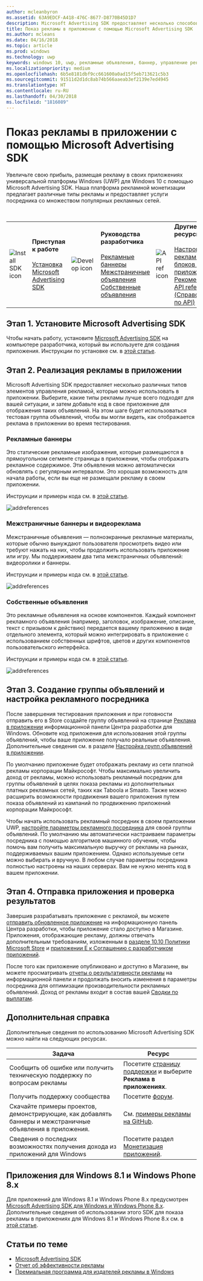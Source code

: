 ```yaml
---
author: mcleanbyron
ms.assetid: 63A9EDCF-A418-476C-8677-D8770B45D1D7
description: Microsoft Advertising SDK предоставляет несколько способов монетизации приложения с помощью рекламы.
title: Показ рекламы в приложении с помощью Microsoft Advertising SDK
ms.author: mcleans
ms.date: 04/16/2018
ms.topic: article
ms.prod: windows
ms.technology: uwp
keywords: windows 10, uwp, рекламные объявления, баннер, управление рекламой, межстраничная
ms.localizationpriority: medium
ms.openlocfilehash: 6b5e8181dbf9cc661600a0ad15f5eb713621c5b3
ms.sourcegitcommit: 91511d2d1dc8ab74b566aaeab3ef2139e7ed4945
ms.translationtype: HT
ms.contentlocale: ru-RU
ms.lasthandoff: 04/30/2018
ms.locfileid: "1816089"
---
```

# <a name="display-ads-in-your-app-with-the-microsoft-advertising-sdk"></a>Показ рекламы в приложении с помощью Microsoft Advertising SDK

Увеличьте свою прибыль, размещая рекламу в своих приложениях универсальной платформы Windows (UWP) для Windows 10 с помощью Microsoft Advertising SDK. Наша платформа рекламной монетизации предлагает различные типы рекламы и предоставляет услуги посредника со множеством популярных рекламных сетей.

<br/>

<table style="border: none !important;">
<colgroup>
<col width="10%" />
<col width="23%" />
<col width="10%" />
<col width="23%" />
<col width="10%" />
<col width="23%" />
</colgroup>
<tbody>
<tr>
<td align="left"><img src="images/install-sdk.png" alt="Install SDK icon" /></td>
<td align="left"><b>Приступая к работе</b><br/><br/>
    <a href="http://aka.ms/ads-sdk-uwp">Установка Microsoft Advertising SDK</a>
</td>
<td align="left"><img src="images/write-code.png" alt="Develop icon" /></td>
<td align="left"><b>Руководства разработчика</b><br/><br/>
    <a href="banner-ads.md">Рекламные баннеры</a>
    <br/>
    <a href="interstitial-ads.md">Межстраничные объявления</a>
    <br/>
    <a href="native-ads.md">Собственные объявления</a>
    </td>
<td align="left"><img src="images/api-reference.png" alt="API ref icon" /></td>
<td align="left"><b>Другие ресурсы</b><br/><br/>
    <a href="set-up-ad-units-in-your-app.md">Настройка рекламных блоков в приложении</a>
    <br/>
    <a href="best-practices-for-ads-in-apps.md">Рекомендации</a>
    <br/>
    <a href="https://msdn.microsoft.com/en-us/library/windows/apps/mt691884.aspx">API reference (Справочник по API)</a>
    </td>
</tr>
</tbody>
</table>

## <a name="step-1-install-the-microsoft-advertising-sdk"></a>Этап 1. Установите Microsoft Advertising SDK

Чтобы начать работу, установите [Microsoft Advertising SDK](http://aka.ms/ads-sdk-uwp) на компьютере разработчика, который вы используете для создания приложения. Инструкции по установке см. в [этой статье](install-the-microsoft-advertising-libraries.md).

## <a name="step-2-implement-ads-in-your-app"></a>Этап 2. Реализация рекламы в приложении

Microsoft Advertising SDK предоставляет несколько различных типов элементов управления рекламой, которые можно использовать в приложении. Выберите, какие типы рекламы лучше всего подходят для вашей ситуации, и затем добавьте код в свое приложение для отображения таких объявлений. На этом шаге будет использоваться тестовая группа объявлений, чтобы вы могли видеть, как отображается реклама в приложении во время тестирования.

### <a name="banner-ads"></a>Рекламные баннеры

Это статические рекламные изображения, которые размещаются в прямоугольном сегменте страницы в приложении, чтобы отображать рекламное содержимое. Эти объявления можно автоматически обновлять с регулярным интервалом. Это хорошая возможность для начала работы, если вы еще не размещали рекламу в своем приложении.

Инструкции и примеры кода см. в [этой статье](adcontrol-in-xaml-and--net.md).

![addreferences](images/banner-ad.png)

### <a name="interstitial-video-and-interstitial-banner-ads"></a>Межстраничные баннеры и видеореклама

Межстраничные объявления — полноэкранные рекламные материалы, которые обычно вынуждают пользователя просмотреть видео или требуют нажать на них, чтобы продолжить использовать приложение или игру. Мы поддерживаем два типа межстраничных объявлений: видеоролики и баннеры.

Инструкции и примеры кода см. в [этой статье](interstitial-ads.md).

![addreferences](images/interstitial-ad.png)

### <a name="native-ads"></a>Собственные объявления

Это рекламные объявления на основе компонентов. Каждый компонент рекламного объявления (например, заголовок, изображение, описание, текст с призывом к действию) передается вашему приложению в виде отдельного элемента, который можно интегрировать в приложение с использованием собственных шрифтов, цветов и других компонентов пользовательского интерфейса.

Инструкции и примеры кода см. в [этой статье](native-ads.md).

![addreferences](images/native-ad.png)

<span id="ad-mediation"/>

## <a name="step-3-create-an-ad-unit-and-configure-mediation"></a>Этап 3. Создание группы объявлений и настройка рекламного посредника

После завершения тестирования приложения и при готовности отправить его в Store создайте группу объявлений на странице [Реклама в приложении](../publish/in-app-ads.md) информационной панели Центра разработки для Windows. Обновите код приложения для использования этой группы объявлений, чтобы ваше приложение получало реальные объявления. Дополнительные сведения см. в разделе [Настройка групп объявлений в приложении](set-up-ad-units-in-your-app.md#live-ad-units).

По умолчанию приложение будет отображать рекламу из сети платной рекламы корпорации Майкрософт. Чтобы максимально увеличить доход от рекламы, можно использовать рекламный посредник для группы объявлений в целях показа рекламы из дополнительных платных рекламных сетей, таких как Taboola и Smaato. Также можно расширить возможности продвижения вашего приложения путем показа объявлений из кампаний по продвижению приложений корпорации Майкрософт.

Чтобы начать использовать рекламный посредник в своем приложении UWP, [настройте параметры рекламного посредника](../publish/in-app-ads.md#mediation-settings) для своей группы объявлений. По умолчанию мы автоматически настраиваем параметры посредника с помощью алгоритмов машинного обучения, чтобы помочь вам получить максимальную выручку от рекламы на рынках, поддерживаемых вашим приложением. Однако используемые сети можно выбирать и вручную. В любом случае параметры посредника полностью настроены на наших серверах. Вам не нужно менять код в вашем приложении.    

## <a name="step-4-submit-your-app-and-review-performance"></a>Этап 4. Отправка приложения и проверка результатов

Завершив разрабатывать приложение с рекламой, вы можете [отправить обновленное приложение](https://docs.microsoft.com/windows/uwp/publish/app-submissions) на информационную панель Центра разработки, чтобы приложение стало доступно в Магазине. Приложения, отображающие рекламу, должны отвечать дополнительным требованиям, изложенным в [разделе 10.10 Политики Microsoft Store](https://docs.microsoft.com/legal/windows/agreements/store-policies#1010-advertising-conduct-and-content) и [приложении E к Соглашению с разработчиком приложений](https://docs.microsoft.com/legal/windows/agreements/app-developer-agreement).

После того как приложение опубликовано и доступно в Магазине, вы можете просматривать [отчеты о результативности рекламы](../publish/advertising-performance-report.md) на информационной панели и продолжать вносить изменения в параметры посредника для оптимизации производительности рекламных объявлений. Доход от рекламы входит в состав вашей [Сводки по выплатам](../publish/payout-summary.md).

<span id="additional-help" />

## <a name="additional-help"></a>Дополнительная справка

Дополнительные сведения по использованию Microsoft Advertising SDK можно найти на следующих ресурсах.

|  Задача    | Ресурс |               
|----------|-------|
| Сообщить об ошибке или получить техническую поддержку по вопросам рекламы     | Посетите [страницу поддержки](https://developer.microsoft.com/en-us/windows/support) и выберите **Реклама в приложениях**.        |
| Получить поддержку сообщества     | Посетите [форум](http://go.microsoft.com/fwlink/p/?LinkId=401266).       |
| Скачайте примеры проектов, демонстрирующие, как добавлять баннеры и межстраничные объявления в приложения.     | См. [примеры рекламы на GitHub](http://aka.ms/githubads).       |
| Сведения о последних возможностях получения дохода из приложений для Windows     | Посетите раздел [Монетизация приложений](https://developer.microsoft.com/store/monetize).        |

## <a name="windows-81-and-windows-phone-8x-apps"></a>Приложения для Windows 8.1 и Windows Phone 8.x

Для приложений для Windows 8.1 и Windows Phone 8.x предусмотрен [Microsoft Advertising SDK для Windows и Windows Phone 8.x](http://aka.ms/store-8-sdk). Дополнительные сведения об использовании этого SDK для показа рекламы в приложениях для Windows 8.1 и Windows Phone 8.x см. в [этой статье](https://msdn.microsoft.com/library/windows/apps/xaml/dn792120.aspx).

## <a name="related-topics"></a>Статьи по теме

* [Microsoft Advertising SDK](http://aka.ms/ads-sdk-uwp)
* [Отчет об эффективности рекламы](../publish/advertising-performance-report.md)
* [Премиальная программа для издателей рекламы в Windows](windows-premium-ads-publishers-program.md)
